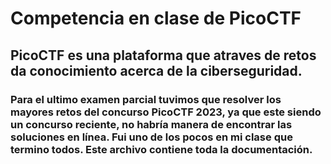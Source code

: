 # Competencia en clase de PicoCTF

## PicoCTF es una plataforma que atraves de retos da conocimiento acerca de la ciberseguridad.
### Para el ultimo examen parcial tuvimos que resolver los mayores retos del concurso PicoCTF 2023, ya que este siendo un concurso reciente, no habría manera de encontrar las soluciones en línea. Fui uno de los pocos en mi clase que termino todos. Este archivo contiene toda la documentación. 